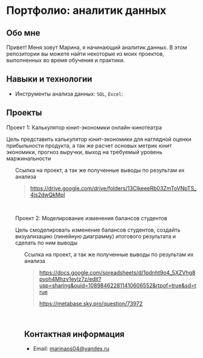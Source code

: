# Портфолио: аналитик данных
## Обо мне 
Привет! Меня зовут Марина, я начинающий аналитик данных. 
В этом репозитории вы можете найти некоторые из моих проектов, выполненных во время обучения и практики.
<br>
## Навыки и технологии
- Инструменты анализа данных: ``SQL``, ``Excel``: 

## Проекты
<p> Проект 1: Калькулятор юнит-экономики онлайн-кинотеатра</p>
<p>Цель представить калькулятор юнит-экономики для наглядной оценки прибыльности продукта, а так же расчет основых метрик юнит экономики, прогноз выручки, выход на требуемый уровень маржинальности
<ol> Ссылка на проект, а так же полученные выводы по результам их анализа
  
> <a href="https://github.com/Skyproportfolio/data-analytics-5month/blob/main/Проект%205.xlsx"></a>https://drive.google.com/drive/folders/13ClkeeeRb03ZmToVNpTS_4js2dwQkMpI
<br> 
  
<p>Проект 2: Моделирование изменения балансов студентов</p> 
<p>Цель смоделировать изменение балансов студентов, cоздайть визуализацию (линейную диаграмму) итогового результата и сделать по ним выводы
<ol>Ссылка на проект, а так же полученные выводы по результам их анализа

> <a href="https://github.com/Skyproportfolio/data-analytics-5month/blob/main/Проект%205.xlsx"></a> https://docs.google.com/spreadsheets/d/1pdnht9o4_5XZVhg8pyoh4Mhzv1eyIz7z/edit?usp=sharing&ouid=108984622811410606552&rtpof=true&sd=true
> 
> <a href="https://github.com/Skyproportfolio/data-analytics-5month/blob/main/Проект%205.xlsx"></a> https://metabase.sky.pro/question/73972
<br>

## Контактная информация
- Email: marinaos04@yandex.ru
